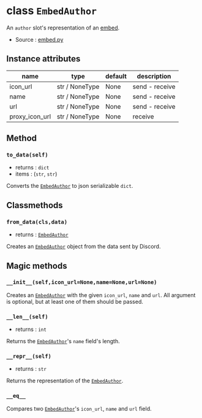 # class `EmbedAuthor`

An `author` slot's representation of an [embed](EmbedCore.md).

- Source : [embed.py](https://github.com/HuyaneMatsu/hata/blob/master/hata/embed.py)

## Instance attributes

| name              | type              | default       | description       |
|-------------------|-------------------|---------------|-------------------|
| icon_url          | str / NoneType    | None          | send - receive    |
| name              | str / NoneType    | None          | send - receive    |
| url               | str / NoneType    | None          | send - receive    |
| proxy_icon_url    | str / NoneType    | None          | receive           |

## Method

### `to_data(self)`

- returns : `dict`
- items : (`str`, `str`)

Converts the [`EmbedAuthor`](EmbedAuthor.md) to json serializable `dict`.

## Classmethods

### `from_data(cls,data)`

- returns : [`EmbedAuthor`](EmbedAuthor.md)

Creates an [`EmbedAuthor`](EmbedAuthor.md) object from the data sent by Discord.

## Magic methods

### `__init__(self,icon_url=None,name=None,url=None)`

Creates an [`EmbedAuthor`](EmbedAuthor.md) with the given `icon_url`, `name`
and `url`. All argument is optional, but at least one of them should be passed.

### `__len__(self)`

- returns : `int`

Returns the [`EmbedAuthor`](EmbedAuthor.md)'s `name` field's length.

### `__repr__(self)`

- returns : `str`

Returns the representation of the [`EmbedAuthor`](EmbedAuthor.md).

### `__eq__`

Compares two [`EmbedAuthor`](EmbedAuthor.md)'s `icon_url`, `name` and `url`
field.
